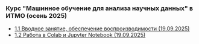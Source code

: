 ### Курс "Машинное обучение для анализа научных данных" в ИТМО (осень 2025)


- [1.1 Вводное занятие, обеспечение воспроизводимости (19.09.2025)](Lectures/Lecture%201)
- [1.2 Работа в Colab и Jupyter Notebook (19.09.2025)](Lectures/Lecture%202)

